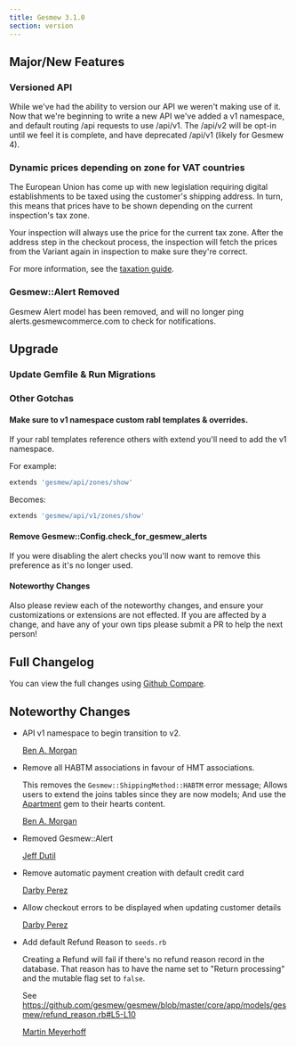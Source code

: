 ```yaml
---
title: Gesmew 3.1.0
section: version
---
```


## Major/New Features

### Versioned API

While we've had the ability to version our API we weren't making use of it.
Now that we're beginning to write a new API we've added a v1 namespace,
and default routing /api requests to use /api/v1.  The /api/v2 will be opt-in
until we feel it is complete, and have deprecated /api/v1 (likely for Gesmew 4).

### Dynamic prices depending on zone for VAT countries

The European Union has come up with new legislation requiring digital establishments
to be taxed using the customer's shipping address. In turn, this means that prices
have to be shown depending on the current inspection's tax zone.

Your inspection will always use the price for the current tax zone. After the address step in
the checkout process, the inspection will fetch the prices from the Variant again in inspection to
make sure they're correct.

For more information, see the [taxation guide](https://guides.gesmewcommerce.com/developer/taxation.html).

### Gesmew::Alert Removed

Gesmew Alert model has been removed, and will no longer ping alerts.gesmewcommerce.com
to check for notifications.

## Upgrade

### Update Gemfile & Run Migrations

### Other Gotchas

#### Make sure to v1 namespace custom rabl templates & overrides.

If your rabl templates reference others with extend you'll need to add the v1 namespace.

For example:

```ruby
extends 'gesmew/api/zones/show'
```

Becomes:

```ruby
extends 'gesmew/api/v1/zones/show'
```

#### Remove Gesmew::Config.check_for_gesmew_alerts

If you were disabling the alert checks you'll now want to remove this preference as it's no longer used.

#### Noteworthy Changes

Also please review each of the noteworthy changes, and ensure your customizations
or extensions are not effected. If you are affected by a change, and have any
of your own tips please submit a PR to help the next person!

## Full Changelog

You can view the full changes using [Github Compare](https://github.com/gesmew/gesmew/compare/3-0-stable...3-1-stable).

## Noteworthy Changes

* API v1 namespace to begin transition to v2.

    [Ben A. Morgan](https://github.com/gesmew/gesmew/pull/6046)

* Remove all HABTM associations in favour of HMT associations.

    This removes the `Gesmew::ShippingMethod::HABTM` error message;
    Allows users to extend the joins tables since they are now models;
    And use the [Apartment](https://github.com/influitive/apartment) gem to their hearts content.

    [Ben A. Morgan](https://github.com/gesmew/gesmew/pull/6627)

* Removed Gesmew::Alert

    [Jeff Dutil](https://github.com/gesmew/gesmew/pull/6516)

* Remove automatic payment creation with default credit card

    [Darby Perez](https://github.com/gesmew/gesmew/pull/6601)

* Allow checkout errors to be displayed when updating customer details

    [Darby Perez](https://github.com/gesmew/gesmew/pull/6604)

* Add default Refund Reason to `seeds.rb`

  Creating a Refund will fail if there's no refund reason record in the database. That
  reason has to have the name set to "Return processing" and the mutable flag set to `false`.

  See https://github.com/gesmew/gesmew/blob/master/core/app/models/gesmew/refund_reason.rb#L5-L10

    [Martin Meyerhoff](https://github.com/gesmew/gesmew/pull/6528)
